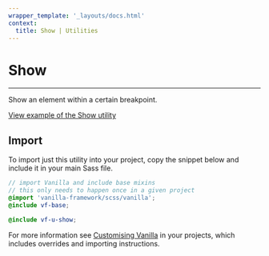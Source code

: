 ```yaml
---
wrapper_template: '_layouts/docs.html'
context:
  title: Show | Utilities
---
```


# Show

<hr>

Show an element within a certain breakpoint.

<div class="embedded-example"><a href="/docs/examples/utilities/show/" class="js-example">
View example of the Show utility
</a></div>

## Import

To import just this utility into your project, copy the snippet below and include it in your main Sass file.

```scss
// import Vanilla and include base mixins
// this only needs to happen once in a given project
@import 'vanilla-framework/scss/vanilla';
@include vf-base;

@include vf-u-show;
```

For more information see [Customising Vanilla](/docs/customising-vanilla/) in your projects, which includes overrides and importing instructions.
